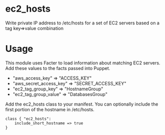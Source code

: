 # ec2_hosts

Write private IP address to /etc/hosts for a set of EC2 servers based on a tag key=>value combination

# Usage

This module uses Facter to load information about matching EC2 servers. Add these values to the facts passed into Puppet.

* "aws_access_key" => "ACCESS_KEY"
* "aws_secret_access_key" => "SECRET_ACCESS_KEY"
* "ec2_tag_group_key" => "HostnameGroup"
* "ec2_tag_group_value" => "DatabasesGroup"

Add the ec2_hosts class to your manifest. You can optionally include the first portion of the hostname in /etc/hosts.

    class { "ec2_hosts": 
  		include_short_hostname => true
  	}
